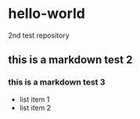# hello-world
2nd test repository
## this is a markdown test 2
### this is a markdown test 3
* list item 1
* list item 2
